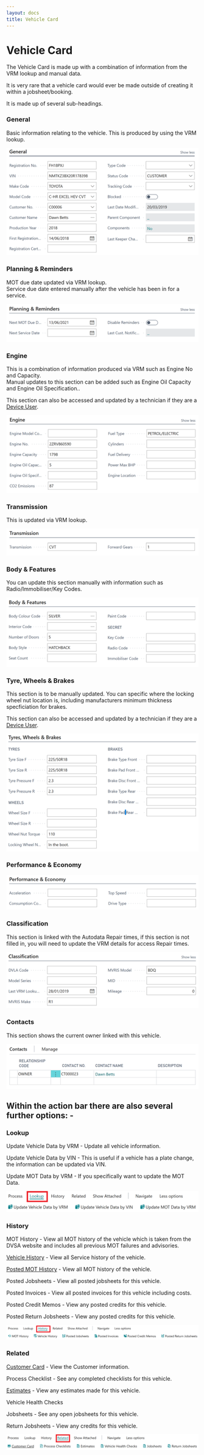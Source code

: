 ```yaml
---
layout: docs
title: Vehicle Card
---
```


#   Vehicle Card 

The Vehicle Card is made up with a combination of information from the VRM lookup and manual data.

It is very rare that a vehicle card would ever be made outside of creating it within a jobsheet/booking.

It is made up of several sub-headings.

### General 

Basic information relating to the vehicle. This is produced by using the VRM lookup.

![](media/garagehive-vehicle-card1.png)

### Planning & Reminders 

MOT due date updated via VRM lookup. <br>
Service due date entered manually after the vehicle has been in for a service. 

![](media/garagehive-vehicle-card2.png)

### Engine 

This is a combination of information produced via VRM such as Engine No and Capacity. <br> 
Manual updates to this section can be added such as Engine Oil Capacity and Engine Oil Specification..

This section can also be accessed and updated by a technician if they are a [Device User](https://docs.garagehive.co.uk/docs/garagehive-device-user.html "Device User").

![](media/garagehive-vehicle-card3.png)

### Transmission 

This is updated via VRM lookup. 

![](media/garagehive-vehicle-card4.png)

### Body & Features 

You can update this section manually with information such as Radio/Immobiliser/Key Codes. 

![](media/garagehive-vehicle-card5.png)

### Tyre, Wheels & Brakes 

This section is to be manually updated. You can specific where the locking wheel nut location is, including manufacturers minimum thickness specficiation for brakes. 

This section can also be accessed and updated by a technician if they are a [Device User](https://docs.garagehive.co.uk/docs/garagehive-device-user.html "Device User").

![](media/garagehive-vehicle-card6.png)

### Performance & Economy 

![](media/garagehive-vehicle-card7.png)

### Classification

This section is linked with the Autodata Repair times, if this section is not filled in, you will need to update the VRM details for access Repair times. 

![](media/garagehive-vehicle-card8.png)

### Contacts 

This section shows the current owner linked with this vehicle. 

![](media/garagehive-vehicle-card9.png)

##  Within the action bar there are also several further options: -  

### Lookup 

Update Vehicle Data by VRM - Update all vehicle information. 

Update Vehicle Data by VIN - This is useful if a vehicle has a plate change, the information can be updated via VIN. 

Update MOT Data by VRM - If you specifically want to update the MOT Data. 

![](media/garagehive-vehicle-card10.png)

### History 

MOT History - View all MOT history of the vehicle which is taken from the DVSA website and includes all previous MOT failures and advisories. 

[Vehicle History](https://docs.garagehive.co.uk/docs/garagehive-service-history.html "Vehicle History") - View all Service history of the vehicle.

[Posted MOT History](https://docs.garagehive.co.uk/docs/garagehive-mot-history.html "MOT History") - View all MOT history of the vehicle. 

Posted Jobsheets - View all posted jobsheets for this vehicle.

Posted Invoices - View all posted invoices for this vehicle including costs. 

Posted Credit Memos - View any posted credits for this vehicle. 

Posted Return Jobsheets - View any posted credits for this vehicle. 

![](media/garagehive-vehicle-card11.png)

### Related 

[Customer Card](https://docs.garagehive.co.uk/docs/garagehive-create-a-customer-card.html "Customer Card") - View the Customer information.  

Process Checklist - See any completed checklists for this vehicle. 

[Estimates](https://docs.garagehive.co.uk/docs/garagehive-create-an-estimate.html "Estimates") - View any estimates made for this vehicle. 

Vehicle Health Checks 

Jobsheets - See any open jobsheets for this vehicle. 

Return Jobsheets - View any credits for this vehicle. 

![](media/garagehive-vehicle-card12.png)






